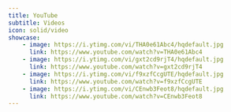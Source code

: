 ```yaml
---
title: YouTube
subtitle: Videos
icon: solid/video
showcase:
    - image: https://i.ytimg.com/vi/THA0e61Abc4/hqdefault.jpg
      link: https://www.youtube.com/watch?v=THA0e61Abc4
    - image: https://i.ytimg.com/vi/gxt2cd9rjT4/hqdefault.jpg
      link: https://www.youtube.com/watch?v=gxt2cd9rjT4
    - image: https://i.ytimg.com/vi/f9xzfCcgUTE/hqdefault.jpg
      link: https://www.youtube.com/watch?v=f9xzfCcgUTE
    - image: https://i.ytimg.com/vi/CEnwb3Feot8/hqdefault.jpg
      link: https://www.youtube.com/watch?v=CEnwb3Feot8
---
```

